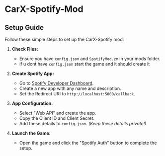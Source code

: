 # CarX-Spotify-Mod

## Setup Guide

Follow these simple steps to set up the CarX-Spotify mod:

1. **Check Files:**
   - Ensure you have `config.json` and `SpotifyMod.zm` in your mods folder.
   - if u dont have `config.json` start the game and it should create it

2. **Create Spotify App:**
   - Go to [Spotify Developer Dashboard](https://developer.spotify.com/dashboard).
   - Create a new app with any name and description.
   - Set the Redirect URI to `http://localhost:5000/callback`.

3. **App Configuration:**
   - Select "Web API" and create the app.
   - Copy the Client ID and Client Secret.
   - Add these details to `config.json`. *(Keep these details private!)*

4. **Launch the Game:**
   - Open the game and click the "Spotify Auth" button to complete the setup.
